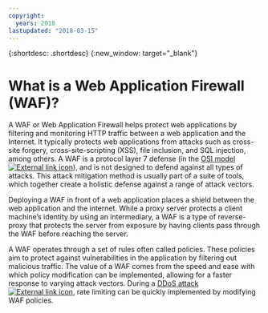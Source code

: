```yaml
---
copyright:
  years: 2018
lastupdated: "2018-03-15"
---
```


{:shortdesc: .shortdesc}
{:new_window: target="_blank"}

# What is a Web Application Firewall (WAF)?
A WAF or Web Application Firewall helps protect web applications by filtering and monitoring HTTP traffic between a web application and the Internet. It typically protects web applications from attacks such as cross-site forgery, cross-site-scripting (XSS), file inclusion, and SQL injection, among others. A WAF is a protocol layer 7 defense (in the [OSI model ![External link icon](../../icons/launch-glyph.svg "External link icon")](https://en.wikipedia.org/wiki/OSI_model)), and is not designed to defend against all types of attacks. This attack mitigation method is usually part of a suite of tools, which together create a holistic defense against a range of attack vectors.

Deploying a WAF in front of a web application places a shield between the web application and the internet. While a proxy server protects a client machine’s identity by using an intermediary, a WAF is a type of reverse-proxy that protects the server from exposure by having clients pass through the WAF before reaching the server.

A WAF operates through a set of rules often called policies. These policies aim to protect against vulnerabilities in the application by filtering out malicious traffic. The value of a WAF comes from the speed and ease with which policy modification can be implemented, allowing for a faster response to varying attack vectors. During a [DDoS attack ![External link icon](../../icons/launch-glyph.svg "External link icon")](https://en.wikipedia.org/wiki/Denial-of-service_attack), rate limiting can be quickly implemented by modifying WAF policies.
